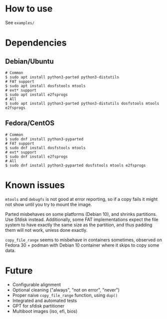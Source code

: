 How to use
==========
See `examples/`

Dependencies
============

Debian/Ubuntu
-------------
```
# Common
$ sudo apt install python3-parted python3-distutils
# FAT support
$ sudo apt install dosfstools mtools
# ext* support
$ sudo apt install e2fsprogs
# All
$ sudo apt install python3-parted python3-distutils dosfstools mtools e2fsprogs
```

Fedora/CentOS
-------------
```
# Common
$ sudo dnf install python3-pyparted
# FAT support
$ sudo dnf install dosfstools mtools
# ext* support
$ sudo dnf install e2fsprogs
# All
$ sudo dnf install python3-pyparted dosfstools mtools e2fsprogs
```


Known issues
============
`mtools` and `debugfs` is not good at error reporting, so if a copy fails it
might not show until you try to mount the image.

Parted misbehaves on some platforms (Debian 10), and shrinks partitions. Use
Sfdisk instead. Additionally, some FAT implementations expect the file system
to have exactly the same size as the partition, and thus padding them will not
work, unless done exactly.

`copy_file_range` seems to misbehave in containers sometimes, observed on
Fedora 30 + podman with Debian 10 container where it skips to copy some data.

Future
======
- Configurable alignment
- Optional cleaning ("always", "not on error", "never")
- Proper naive `copy_file_range` function, using `dup()`
- Integrated and automated tests
- GPT for sfdisk partitioner
- Multiboot images (iso, efi, bios)
